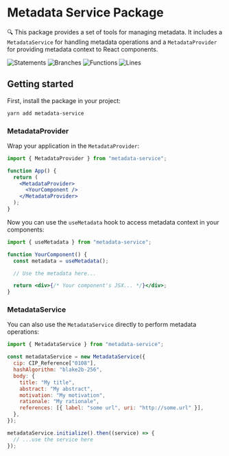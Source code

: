 # Metadata Service Package

🔍 This package provides a set of tools for managing metadata. It includes a `MetadataService` for handling metadata operations and a `MetadataProvider` for providing metadata context to React components.

![Statements](https://img.shields.io/badge/statements-96.33%25-brightgreen.svg?style=flat)
![Branches](https://img.shields.io/badge/branches-80%25-yellow.svg?style=flat)
![Functions](https://img.shields.io/badge/functions-90.9%25-brightgreen.svg?style=flat)
![Lines](https://img.shields.io/badge/lines-96.33%25-brightgreen.svg?style=flat)

## Getting started

First, install the package in your project:

```bash
yarn add metadata-service
```

### MetadataProvider

Wrap your application in the `MetadataProvider`:

```jsx
import { MetadataProvider } from "metadata-service";

function App() {
  return (
    <MetadataProvider>
      <YourComponent />
    </MetadataProvider>
  );
}
```

Now you can use the `useMetadata` hook to access metadata context in your components:

```jsx
import { useMetadata } from "metadata-service";

function YourComponent() {
  const metadata = useMetadata();

  // Use the metadata here...

  return <div>{/* Your component's JSX... */}</div>;
}
```

### MetadataService

You can also use the `MetadataService` directly to perform metadata operations:

```jsx
import { MetadataService } from "metadata-service";

const metadataService = new MetadataService({
  cip: CIP_Reference["0108"],
  hashAlgorithm: "blake2b-256",
  body: {
    title: "My title",
    abstract: "My abstract",
    motivation: "My motivation",
    rationale: "My rationale",
    references: [{ label: "some url", uri: "http://some.url" }],
  },
});

metadataService.initialize().then((service) => {
  // ...use the service here
});
```

